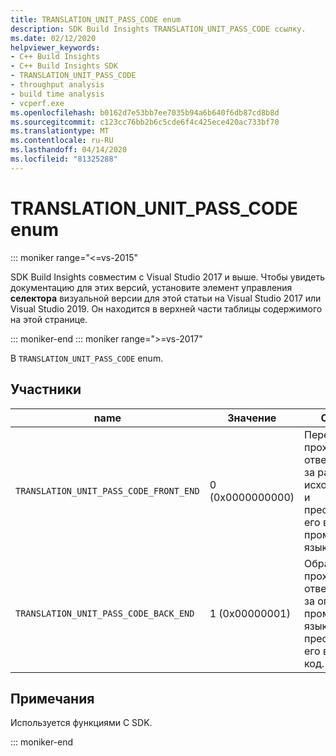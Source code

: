 ```yaml
---
title: TRANSLATION_UNIT_PASS_CODE enum
description: SDK Build Insights TRANSLATION_UNIT_PASS_CODE ссылку.
ms.date: 02/12/2020
helpviewer_keywords:
- C++ Build Insights
- C++ Build Insights SDK
- TRANSLATION_UNIT_PASS_CODE
- throughput analysis
- build time analysis
- vcperf.exe
ms.openlocfilehash: b0162d7e53bb7ee7035b94a6b640f6db87cd8b8d
ms.sourcegitcommit: c123cc76bb2b6c5cde6f4c425ece420ac733bf70
ms.translationtype: MT
ms.contentlocale: ru-RU
ms.lasthandoff: 04/14/2020
ms.locfileid: "81325288"
---
```

# <a name="translation_unit_pass_code-enum"></a>TRANSLATION_UNIT_PASS_CODE enum

::: moniker range="<=vs-2015"

SDK Build Insights совместим с Visual Studio 2017 и выше. Чтобы увидеть документацию для этих версий, установите элемент управления **селектора** визуальной версии для этой статьи на Visual Studio 2017 или Visual Studio 2019. Он находится в верхней части таблицы содержимого на этой странице.

::: moniker-end
::: moniker range=">=vs-2017"

В `TRANSLATION_UNIT_PASS_CODE` enum.

## <a name="members"></a>Участники

| name | Значение | Описание |
|--|--|--|
| `TRANSLATION_UNIT_PASS_CODE_FRONT_END` | 0 (0x0000000000) | Передний проход, ответственный за разбор исходного кода и преобразование его в промежуточный язык. |
| `TRANSLATION_UNIT_PASS_CODE_BACK_END` | 1 (0x00000001) | Обратный проход, ответственный за оптимизацию промежуточного языка и преобразование его в машинный код. |

## <a name="remarks"></a>Примечания

Используется функциями C SDK.

::: moniker-end
